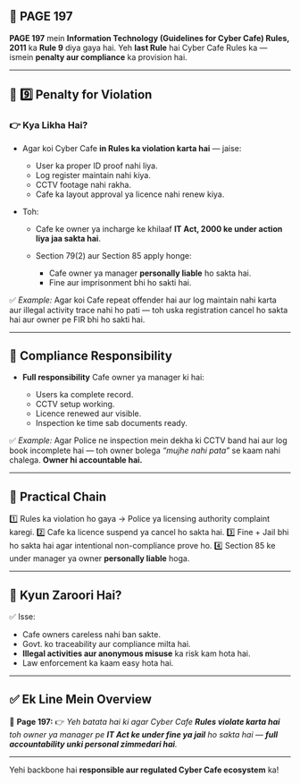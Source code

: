 ## 📄 **PAGE 197**

**PAGE 197** mein **Information Technology (Guidelines for Cyber Cafe) Rules, 2011** ka **Rule 9** diya gaya hai.
Yeh **last Rule** hai Cyber Cafe Rules ka — ismein **penalty aur compliance** ka provision hai.

---

## 🔹 **9️⃣ Penalty for Violation**

### 👉 Kya Likha Hai?

* Agar koi Cyber Cafe **in Rules ka violation karta hai** — jaise:

  * User ka proper ID proof nahi liya.
  * Log register maintain nahi kiya.
  * CCTV footage nahi rakha.
  * Cafe ka layout approval ya licence nahi renew kiya.
* Toh:

  * Cafe ke owner ya incharge ke khilaaf **IT Act, 2000 ke under action liya jaa sakta hai**.
  * Section 79(2) aur Section 85 apply honge:

    * Cafe owner ya manager **personally liable** ho sakta hai.
    * Fine aur imprisonment bhi ho sakti hai.

✅ *Example:* Agar koi Cafe repeat offender hai aur log maintain nahi karta aur illegal activity trace nahi ho pati — toh uska registration cancel ho sakta hai aur owner pe FIR bhi ho sakti hai.

---

## 🔹 **Compliance Responsibility**

* **Full responsibility** Cafe owner ya manager ki hai:

  * Users ka complete record.
  * CCTV setup working.
  * Licence renewed aur visible.
  * Inspection ke time sab documents ready.

✅ *Example:* Agar Police ne inspection mein dekha ki CCTV band hai aur log book incomplete hai — toh owner bolega *“mujhe nahi pata”* se kaam nahi chalega. **Owner hi accountable hai.**

---

## 🧩 **Practical Chain**

1️⃣ Rules ka violation ho gaya → Police ya licensing authority complaint karegi.
2️⃣ Cafe ka licence suspend ya cancel ho sakta hai.
3️⃣ Fine + Jail bhi ho sakta hai agar intentional non-compliance prove ho.
4️⃣ Section 85 ke under manager ya owner **personally liable** hoga.

---

## 🔹 **Kyun Zaroori Hai?**

✅ Isse:

* Cafe owners careless nahi ban sakte.
* Govt. ko traceability aur compliance milta hai.
* **Illegal activities aur anonymous misuse** ka risk kam hota hai.
* Law enforcement ka kaam easy hota hai.

---

## ✅ **Ek Line Mein Overview**

📌 **Page 197:**
👉 *Yeh batata hai ki agar Cyber Cafe **Rules violate karta hai** toh owner ya manager pe **IT Act ke under fine ya jail** ho sakta hai — **full accountability unki personal zimmedari hai**.*

---

Yehi backbone hai **responsible aur regulated Cyber Cafe ecosystem** ka!
